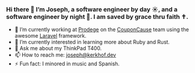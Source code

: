 ### Hi there 👋 I’m Joseph, a software engineer by day ☀️, and a software engineer by night 🌛. I am saved by grace thru faith ✝️.

- 🔭 I’m currently working at [Prodege](https://www.prodege.com/) on the [CouponCause](https://couponcause.com/) team using the awesome [Laravel](https://github.com/laravel/laravel) framework.
- 🌱 I’m currently interested in learning more about Ruby and Rust.
- 💬 Ask me about my ThinkPad T400.
- 📫 How to reach me: [joseph@kerkhof.dev](mailto:joseph@kerkhof.dev)
- ⚡ Fun fact: I minored in music and Spanish.
